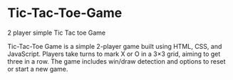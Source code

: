 # Tic-Tac-Toe-Game
2 player simple Tic Tac toe Game

Tic-Tac-Toe Game is a simple 2-player game built using HTML, CSS, and JavaScript.
Players take turns to mark X or O in a 3×3 grid, aiming to get three in a row.
The game includes win/draw detection and options to reset or start a new game.
